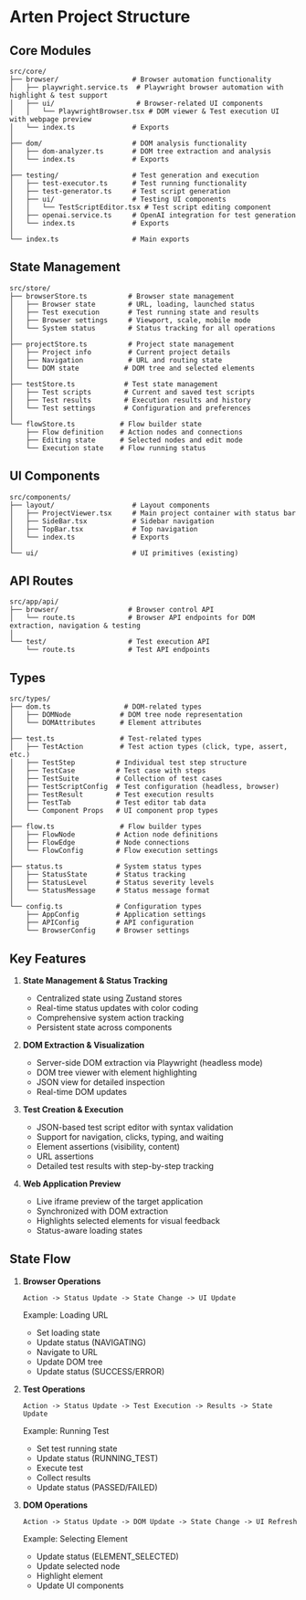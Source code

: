 # Arten Project Structure

## Core Modules

```
src/core/
├── browser/                  # Browser automation functionality
│   ├── playwright.service.ts  # Playwright browser automation with highlight & test support
│   ├── ui/                    # Browser-related UI components
│   │   └── PlaywrightBrowser.tsx # DOM viewer & Test execution UI with webpage preview
│   └── index.ts              # Exports
│
├── dom/                      # DOM analysis functionality
│   ├── dom-analyzer.ts       # DOM tree extraction and analysis
│   └── index.ts              # Exports
│
├── testing/                  # Test generation and execution
│   ├── test-executor.ts      # Test running functionality
│   ├── test-generator.ts     # Test script generation
│   ├── ui/                   # Testing UI components
│   │   └── TestScriptEditor.tsx # Test script editing component
│   ├── openai.service.ts     # OpenAI integration for test generation
│   └── index.ts              # Exports
│
└── index.ts                  # Main exports
```

## State Management

```
src/store/
├── browserStore.ts          # Browser state management
│   ├── Browser state        # URL, loading, launched status
│   ├── Test execution       # Test running state and results
│   ├── Browser settings     # Viewport, scale, mobile mode
│   └── System status        # Status tracking for all operations
│
├── projectStore.ts          # Project state management
│   ├── Project info         # Current project details
│   ├── Navigation           # URL and routing state
│   └── DOM state           # DOM tree and selected elements
│
├── testStore.ts            # Test state management
│   ├── Test scripts        # Current and saved test scripts
│   ├── Test results        # Execution results and history
│   └── Test settings       # Configuration and preferences
│
└── flowStore.ts           # Flow builder state
    ├── Flow definition    # Action nodes and connections
    ├── Editing state      # Selected nodes and edit mode
    └── Execution state    # Flow running status
```

## UI Components

```
src/components/
├── layout/                   # Layout components
│   ├── ProjectViewer.tsx     # Main project container with status bar
│   ├── SideBar.tsx           # Sidebar navigation
│   ├── TopBar.tsx            # Top navigation
│   └── index.ts              # Exports
│
└── ui/                       # UI primitives (existing)
```

## API Routes

```
src/app/api/
├── browser/                 # Browser control API
│   └── route.ts             # Browser API endpoints for DOM extraction, navigation & testing
│
└── test/                    # Test execution API
    └── route.ts             # Test API endpoints
```

## Types

```
src/types/
├── dom.ts                  # DOM-related types
│   ├── DOMNode            # DOM tree node representation
│   └── DOMAttributes      # Element attributes
│
├── test.ts                # Test-related types
│   ├── TestAction         # Test action types (click, type, assert, etc.)
│   ├── TestStep          # Individual test step structure
│   ├── TestCase          # Test case with steps
│   ├── TestSuite         # Collection of test cases
│   ├── TestScriptConfig  # Test configuration (headless, browser)
│   ├── TestResult        # Test execution results
│   ├── TestTab           # Test editor tab data
│   └── Component Props   # UI component prop types
│
├── flow.ts                # Flow builder types
│   ├── FlowNode          # Action node definitions
│   ├── FlowEdge          # Node connections
│   └── FlowConfig        # Flow execution settings
│
├── status.ts             # System status types
│   ├── StatusState       # Status tracking
│   ├── StatusLevel       # Status severity levels
│   └── StatusMessage     # Status message format
│
└── config.ts             # Configuration types
    ├── AppConfig         # Application settings
    ├── APIConfig         # API configuration
    └── BrowserConfig     # Browser settings
```

## Key Features

1. **State Management & Status Tracking**
   - Centralized state using Zustand stores
   - Real-time status updates with color coding
   - Comprehensive system action tracking
   - Persistent state across components

2. **DOM Extraction & Visualization**
   - Server-side DOM extraction via Playwright (headless mode)
   - DOM tree viewer with element highlighting
   - JSON view for detailed inspection
   - Real-time DOM updates

3. **Test Creation & Execution**
   - JSON-based test script editor with syntax validation
   - Support for navigation, clicks, typing, and waiting
   - Element assertions (visibility, content)
   - URL assertions
   - Detailed test results with step-by-step tracking

4. **Web Application Preview**
   - Live iframe preview of the target application
   - Synchronized with DOM extraction
   - Highlights selected elements for visual feedback
   - Status-aware loading states

## State Flow

1. **Browser Operations**
   ```
   Action -> Status Update -> State Change -> UI Update
   ```
   Example: Loading URL
   - Set loading state
   - Update status (NAVIGATING)
   - Navigate to URL
   - Update DOM tree
   - Update status (SUCCESS/ERROR)

2. **Test Operations**
   ```
   Action -> Status Update -> Test Execution -> Results -> State Update
   ```
   Example: Running Test
   - Set test running state
   - Update status (RUNNING_TEST)
   - Execute test
   - Collect results
   - Update status (PASSED/FAILED)

3. **DOM Operations**
   ```
   Action -> Status Update -> DOM Update -> State Change -> UI Refresh
   ```
   Example: Selecting Element
   - Update status (ELEMENT_SELECTED)
   - Update selected node
   - Highlight element
   - Update UI components

